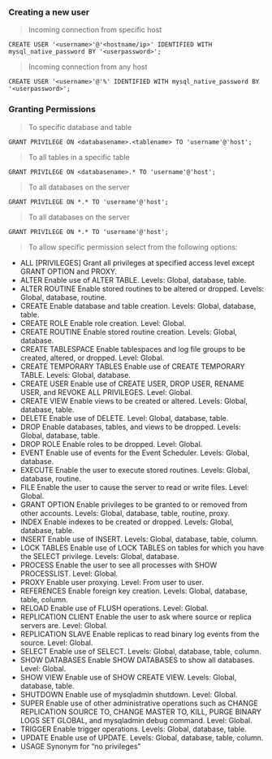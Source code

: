 ### Creating a new user
> Incoming connection from specific host
````
CREATE USER '<username>'@'<hostname/ip>' IDENTIFIED WITH mysql_native_password BY '<userpassword>';
````
> Incoming connection from any host
````
CREATE USER '<username>'@'%' IDENTIFIED WITH mysql_native_password BY '<userpassword>';
````
### Granting Permissions
> To specific database and table
````
GRANT PRIVILEGE ON <databasename>.<tablename> TO 'username'@'host';
````
> To all tables in a specific table
````
GRANT PRIVILEGE ON <databasename>.* TO 'username'@'host';
````
> To all databases on the server
````
GRANT PRIVILEGE ON *.* TO 'username'@'host';
````
> To all databases on the server
````
GRANT PRIVILEGE ON *.* TO 'username'@'host';
````
> To allow specific permission select from the following options:
- ALL [PRIVILEGES]	Grant all privileges at specified access level except GRANT OPTION and PROXY.
- ALTER	Enable use of ALTER TABLE. Levels: Global, database, table.
- ALTER ROUTINE	Enable stored routines to be altered or dropped. Levels: Global, database, routine.
- CREATE	Enable database and table creation. Levels: Global, database, table.
- CREATE ROLE	Enable role creation. Level: Global.
- CREATE ROUTINE	Enable stored routine creation. Levels: Global, database.
- CREATE TABLESPACE	Enable tablespaces and log file groups to be created, altered, or dropped. Level: Global.
- CREATE TEMPORARY TABLES	Enable use of CREATE TEMPORARY TABLE. Levels: Global, database.
- CREATE USER	Enable use of CREATE USER, DROP USER, RENAME USER, and REVOKE ALL PRIVILEGES. Level: Global.
- CREATE VIEW	Enable views to be created or altered. Levels: Global, database, table.
- DELETE	Enable use of DELETE. Level: Global, database, table.
- DROP	Enable databases, tables, and views to be dropped. Levels: Global, database, table.
- DROP ROLE	Enable roles to be dropped. Level: Global.
- EVENT	Enable use of events for the Event Scheduler. Levels: Global, database.
- EXECUTE	Enable the user to execute stored routines. Levels: Global, database, routine.
- FILE	Enable the user to cause the server to read or write files. Level: Global.
- GRANT OPTION	Enable privileges to be granted to or removed from other accounts. Levels: Global, database, table, routine, proxy.
- INDEX	Enable indexes to be created or dropped. Levels: Global, database, table.
- INSERT	Enable use of INSERT. Levels: Global, database, table, column.
- LOCK TABLES	Enable use of LOCK TABLES on tables for which you have the SELECT privilege. Levels: Global, database.
- PROCESS	Enable the user to see all processes with SHOW PROCESSLIST. Level: Global.
- PROXY	Enable user proxying. Level: From user to user.
- REFERENCES	Enable foreign key creation. Levels: Global, database, table, column.
- RELOAD	Enable use of FLUSH operations. Level: Global.
- REPLICATION CLIENT	Enable the user to ask where source or replica servers are. Level: Global.
- REPLICATION SLAVE	Enable replicas to read binary log events from the source. Level: Global.
- SELECT	Enable use of SELECT. Levels: Global, database, table, column.
- SHOW DATABASES	Enable SHOW DATABASES to show all databases. Level: Global.
- SHOW VIEW	Enable use of SHOW CREATE VIEW. Levels: Global, database, table.
- SHUTDOWN	Enable use of mysqladmin shutdown. Level: Global.
- SUPER	Enable use of other administrative operations such as CHANGE REPLICATION SOURCE TO, CHANGE MASTER TO, KILL, PURGE BINARY LOGS 
SET GLOBAL, and mysqladmin debug command. Level: Global.
- TRIGGER	Enable trigger operations. Levels: Global, database, table.
- UPDATE	Enable use of UPDATE. Levels: Global, database, table, column.
- USAGE	Synonym for “no privileges”
